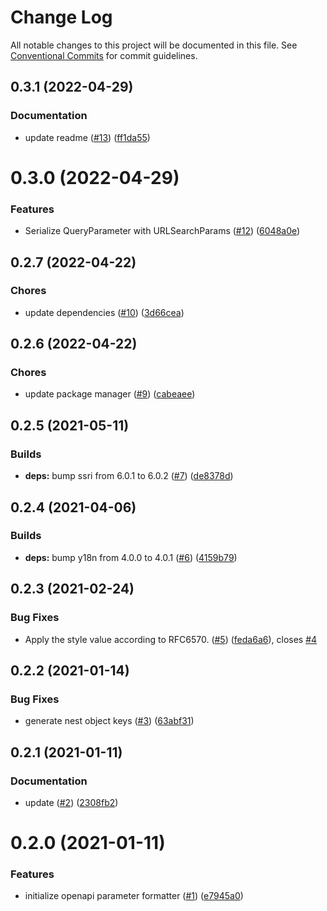 # Change Log

All notable changes to this project will be documented in this file.
See [Conventional Commits](https://conventionalcommits.org) for commit guidelines.

<a name="0.3.1"></a>

## 0.3.1 (2022-04-29)

### Documentation

- update readme ([#13](https://github.com/Himenon/openapi-parameter-formatter/issues/13)) ([ff1da55](https://github.com/Himenon/openapi-parameter-formatter/commit/ff1da55))

<a name="0.3.0"></a>

# 0.3.0 (2022-04-29)

### Features

- Serialize QueryParameter with URLSearchParams ([#12](https://github.com/Himenon/openapi-parameter-formatter/issues/12)) ([6048a0e](https://github.com/Himenon/openapi-parameter-formatter/commit/6048a0e))

<a name="0.2.7"></a>

## 0.2.7 (2022-04-22)

### Chores

- update dependencies ([#10](https://github.com/Himenon/openapi-parameter-formatter/issues/10)) ([3d66cea](https://github.com/Himenon/openapi-parameter-formatter/commit/3d66cea))

<a name="0.2.6"></a>

## 0.2.6 (2022-04-22)

### Chores

- update package manager ([#9](https://github.com/Himenon/openapi-parameter-formatter/issues/9)) ([cabeaee](https://github.com/Himenon/openapi-parameter-formatter/commit/cabeaee))

<a name="0.2.5"></a>

## 0.2.5 (2021-05-11)

### Builds

- **deps:** bump ssri from 6.0.1 to 6.0.2 ([#7](https://github.com/Himenon/openapi-parameter-formatter/issues/7)) ([de8378d](https://github.com/Himenon/openapi-parameter-formatter/commit/de8378d))

<a name="0.2.4"></a>

## 0.2.4 (2021-04-06)

### Builds

- **deps:** bump y18n from 4.0.0 to 4.0.1 ([#6](https://github.com/Himenon/openapi-parameter-formatter/issues/6)) ([4159b79](https://github.com/Himenon/openapi-parameter-formatter/commit/4159b79))

<a name="0.2.3"></a>

## 0.2.3 (2021-02-24)

### Bug Fixes

- Apply the style value according to RFC6570. ([#5](https://github.com/Himenon/openapi-parameter-formatter/issues/5)) ([feda6a6](https://github.com/Himenon/openapi-parameter-formatter/commit/feda6a6)), closes [#4](https://github.com/Himenon/openapi-parameter-formatter/issues/4)

<a name="0.2.2"></a>

## 0.2.2 (2021-01-14)

### Bug Fixes

- generate nest object keys ([#3](https://github.com/Himenon/openapi-parameter-formatter/issues/3)) ([63abf31](https://github.com/Himenon/openapi-parameter-formatter/commit/63abf31))

<a name="0.2.1"></a>

## 0.2.1 (2021-01-11)

### Documentation

- update ([#2](https://github.com/Himenon/openapi-parameter-formatter/issues/2)) ([2308fb2](https://github.com/Himenon/openapi-parameter-formatter/commit/2308fb2))

<a name="0.2.0"></a>

# 0.2.0 (2021-01-11)

### Features

- initialize openapi parameter formatter ([#1](https://github.com/Himenon/openapi-parameter-formatter/issues/1)) ([e7945a0](https://github.com/Himenon/openapi-parameter-formatter/commit/e7945a0))
